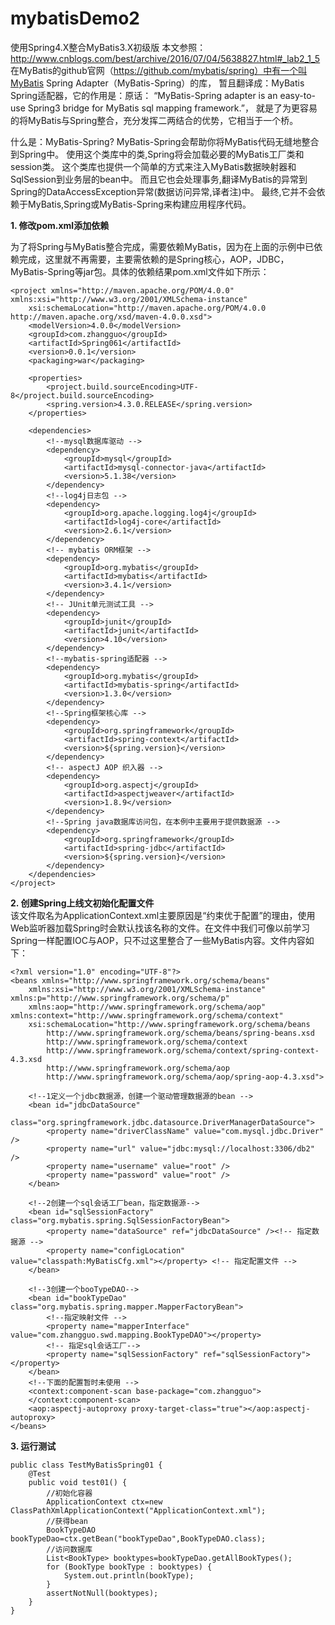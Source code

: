 # mybatisDemo2
使用Spring4.X整合MyBatis3.X初级版
本文参照： http://www.cnblogs.com/best/archive/2016/07/04/5638827.html#_lab2_1_5
在MyBatis的github官网（https://github.com/mybatis/spring）中有一个叫MyBatis Spring Adapter（MyBatis-Spring）的库，
暂且翻译成：MyBatis Spring适配器，它的作用是：原话：
“MyBatis-Spring adapter is an easy-to-use Spring3 bridge for MyBatis sql mapping framework.”，
就是了为更容易的将MyBatis与Spring整合，充分发挥二两结合的优势，它相当于一个桥。

什么是：MyBatis-Spring?
MyBatis-Spring会帮助你将MyBatis代码无缝地整合到Spring中。
使用这个类库中的类,Spring将会加载必要的MyBatis工厂类和session类。
这个类库也提供一个简单的方式来注入MyBatis数据映射器和SqlSession到业务层的bean中。
而且它也会处理事务,翻译MyBatis的异常到Spring的DataAccessException异常(数据访问异常,译者注)中。
最终,它并不会依赖于MyBatis,Spring或MyBatis-Spring来构建应用程序代码。  

**1. 修改pom.xml添加依赖**  

为了将Spring与MyBatis整合完成，需要依赖MyBatis，因为在上面的示例中已依赖完成，这里就不再需要，主要需依赖的是Spring核心，AOP，JDBC，MyBatis-Spring等jar包。具体的依赖结果pom.xml文件如下所示：
```
<project xmlns="http://maven.apache.org/POM/4.0.0" xmlns:xsi="http://www.w3.org/2001/XMLSchema-instance"
    xsi:schemaLocation="http://maven.apache.org/POM/4.0.0 http://maven.apache.org/xsd/maven-4.0.0.xsd">
    <modelVersion>4.0.0</modelVersion>
    <groupId>com.zhangguo</groupId>
    <artifactId>Spring061</artifactId>
    <version>0.0.1</version>
    <packaging>war</packaging>

    <properties>
        <project.build.sourceEncoding>UTF-8</project.build.sourceEncoding>
        <spring.version>4.3.0.RELEASE</spring.version>
    </properties>

    <dependencies>
        <!--mysql数据库驱动 -->
        <dependency>
            <groupId>mysql</groupId>
            <artifactId>mysql-connector-java</artifactId>
            <version>5.1.38</version>
        </dependency>
        <!--log4j日志包 -->
        <dependency>
            <groupId>org.apache.logging.log4j</groupId>
            <artifactId>log4j-core</artifactId>
            <version>2.6.1</version>
        </dependency>
        <!-- mybatis ORM框架 -->
        <dependency>
            <groupId>org.mybatis</groupId>
            <artifactId>mybatis</artifactId>
            <version>3.4.1</version>
        </dependency>
        <!-- JUnit单元测试工具 -->
        <dependency>
            <groupId>junit</groupId>
            <artifactId>junit</artifactId>
            <version>4.10</version>
        </dependency>
        <!--mybatis-spring适配器 -->
        <dependency>
            <groupId>org.mybatis</groupId>
            <artifactId>mybatis-spring</artifactId>
            <version>1.3.0</version>
        </dependency>
        <!--Spring框架核心库 -->
        <dependency>
            <groupId>org.springframework</groupId>
            <artifactId>spring-context</artifactId>
            <version>${spring.version}</version>
        </dependency>
        <!-- aspectJ AOP 织入器 -->
        <dependency>
            <groupId>org.aspectj</groupId>
            <artifactId>aspectjweaver</artifactId>
            <version>1.8.9</version>
        </dependency>
        <!--Spring java数据库访问包，在本例中主要用于提供数据源 -->
        <dependency>
            <groupId>org.springframework</groupId>
            <artifactId>spring-jdbc</artifactId>
            <version>${spring.version}</version>
        </dependency>
    </dependencies>
</project>
```
**2. 创建Spring上线文初始化配置文件**  
该文件取名为ApplicationContext.xml主要原因是“约束优于配置”的理由，使用Web监听器加载Spring时会默认找该名称的文件。在文件中我们可像以前学习Spring一样配置IOC与AOP，只不过这里整合了一些MyBatis内容。文件内容如下：
```
<?xml version="1.0" encoding="UTF-8"?>
<beans xmlns="http://www.springframework.org/schema/beans"
    xmlns:xsi="http://www.w3.org/2001/XMLSchema-instance" xmlns:p="http://www.springframework.org/schema/p"
    xmlns:aop="http://www.springframework.org/schema/aop" xmlns:context="http://www.springframework.org/schema/context"
    xsi:schemaLocation="http://www.springframework.org/schema/beans
        http://www.springframework.org/schema/beans/spring-beans.xsd
        http://www.springframework.org/schema/context
        http://www.springframework.org/schema/context/spring-context-4.3.xsd
        http://www.springframework.org/schema/aop
        http://www.springframework.org/schema/aop/spring-aop-4.3.xsd">

    <!--1定义一个jdbc数据源，创建一个驱动管理数据源的bean -->
    <bean id="jdbcDataSource"
        class="org.springframework.jdbc.datasource.DriverManagerDataSource">
        <property name="driverClassName" value="com.mysql.jdbc.Driver" />
        <property name="url" value="jdbc:mysql://localhost:3306/db2" />
        <property name="username" value="root" />
        <property name="password" value="root" />
    </bean>

    <!--2创建一个sql会话工厂bean，指定数据源-->
    <bean id="sqlSessionFactory" class="org.mybatis.spring.SqlSessionFactoryBean">
        <property name="dataSource" ref="jdbcDataSource" /><!-- 指定数据源 -->
        <property name="configLocation" value="classpath:MyBatisCfg.xml"></property> <!-- 指定配置文件 -->
    </bean>

    <!--3创建一个booTypeDAO-->
    <bean id="bookTypeDao" class="org.mybatis.spring.mapper.MapperFactoryBean">
        <!--指定映射文件 -->
        <property name="mapperInterface" value="com.zhangguo.swd.mapping.BookTypeDAO"></property>
        <!-- 指定sql会话工厂-->
        <property name="sqlSessionFactory" ref="sqlSessionFactory"></property>
    </bean>
    <!--下面的配置暂时未使用 -->
    <context:component-scan base-package="com.zhangguo">
    </context:component-scan>
    <aop:aspectj-autoproxy proxy-target-class="true"></aop:aspectj-autoproxy>
</beans>
```
**3. 运行测试**
```
public class TestMyBatisSpring01 {
    @Test
    public void test01() {
        //初始化容器
        ApplicationContext ctx=new ClassPathXmlApplicationContext("ApplicationContext.xml");
        //获得bean
        BookTypeDAO bookTypeDao=ctx.getBean("bookTypeDao",BookTypeDAO.class);
        //访问数据库
        List<BookType> booktypes=bookTypeDao.getAllBookTypes();
        for (BookType bookType : booktypes) {
            System.out.println(bookType);
        }
        assertNotNull(booktypes);
    }
}
```








